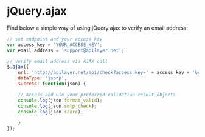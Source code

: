 # jQuery.ajax

Find below a simple way of using jQuery.ajax to verify an email address:

```javascript
// set endpoint and your access key
var access_key = 'YOUR_ACCESS_KEY';
var email_address = 'support@apilayer.net';

// verify email address via AJAX call
$.ajax({
    url: 'http://apilayer.net/api/check?access_key=' + access_key + '&email=' + email_address,   
    dataType: 'jsonp',
    success: function(json) {

    // Access and use your preferred validation result objects
    console.log(json.format_valid);
    console.log(json.smtp_check);
    console.log(json.score);
                
    }
});
```
  
